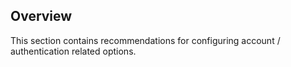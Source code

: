 ## Overview

This section contains recommendations for configuring  account / authentication related options.
